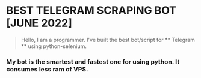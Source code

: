 # BEST TELEGRAM SCRAPING BOT [JUNE 2022]
> Hello, I am a programmer. I've built the best bot/script for ** Telegram ** using python-selenium.
### My bot is the smartest and fastest one for using python. It consumes less ram of VPS.
